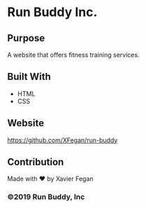 # Run Buddy Inc.
## Purpose
A website that offers fitness training services.

## Built With
* HTML
* CSS

## Website
https://github.com/XFegan/run-buddy

## Contribution
Made with ❤️ by Xavier Fegan

### ©️2019 Run Buddy, Inc 

